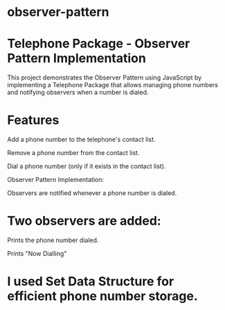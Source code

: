 # observer-pattern

# Telephone Package - Observer Pattern Implementation

This project demonstrates the Observer Pattern using JavaScript by implementing a Telephone Package that allows managing phone numbers and notifying observers when a number is dialed.

# Features

Add a phone number to the telephone's contact list.

Remove a phone number from the contact list.

Dial a phone number (only if it exists in the contact list).

Observer Pattern Implementation:

Observers are notified whenever a phone number is dialed.

# Two observers are added:

Prints the phone number dialed.

Prints "Now Dialling"

# I used Set Data Structure for efficient phone number storage.

